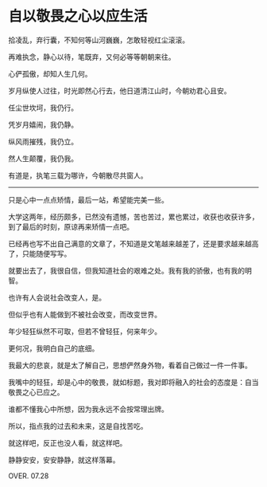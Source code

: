 # 自以敬畏之心以应生活

拾凌乱，弃行囊，不知何等山河巍巍，怎敢轻视红尘滚滚。

再难执念，静心以待，笔既弃，又何必等等朝朝来往。

心俨孤傲，却知人生几何。

岁月纵使人过往，时光即然心行去，他日道清江山时，今朝劝君心且安。

任尘世坎坷，我仍行。

凭岁月嬉闹，我仍静。

纵风雨摧残，我仍立。

然人生颠覆，我仍我。

有道是，执笔三载为哪许，今朝散尽共窗人。

---

只是心中一点点矫情，最后一站，希望能完美一些。

大学这两年，经历颇多，已然没有遗憾，苦也苦过，累也累过，收获也收获许多，到了最后的时刻，原谅再来矫情一点吧。

已经再也写不出自己满意的文章了，不知道是文笔越来越差了，还是要求越来越高了，只能随便写写。

就要出去了，我很自信，但我知道社会的艰难之处。我有我的骄傲，也有我的明智。

也许有人会说社会改变人，是。

但似乎也有人能做到不被社会改变，而改变世界。

年少轻狂纵然不可取，但若不曾轻狂，何来年少。

更何况，我明白自己的底细。

我最大的悲哀，就是太了解自己，思想俨然身外物，看着自己做过一件一件事。

我嘴中的轻狂，却是心中的敬畏，就如标题，我对即将融入的社会的态度是：自当敬畏之心已应之。

谁都不懂我心中所想，因为我永远不会按常理出牌。

所以，指点我的过去和未来，这是自找苦吃。

就这样吧，反正也没人看，就这样吧。

静静安安，安安静静，就这样落幕。

OVER. 07.28
